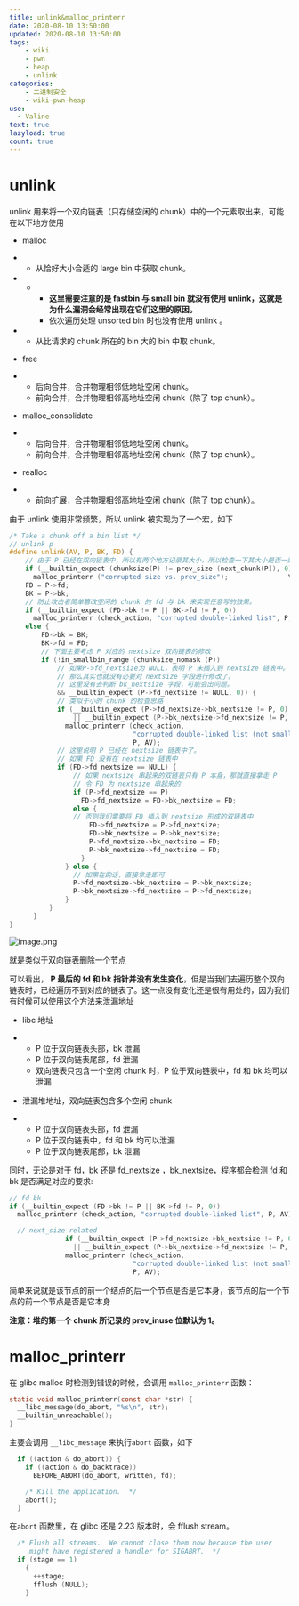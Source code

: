 ```yaml
---
title: unlink&malloc_printerr
date: 2020-08-10 13:50:00
updated: 2020-08-10 13:50:00
tags:
    - wiki
    - pwn
    - heap
    - unlink
categories: 
	- 二进制安全
	- wiki-pwn-heap
use:
  - Valine
text: true
lazyload: true
count: true
---
```


# unlink

unlink 用来将一个双向链表（只存储空闲的 chunk）中的一个元素取出来，可能在以下地方使用

- malloc

- - 从恰好大小合适的 large bin 中获取 chunk。

- - - **这里需要注意的是 fastbin 与 small bin 就没有使用 unlink，这就是为什么漏洞会经常出现在它们这里的原因。**
    - 依次遍历处理 unsorted bin 时也没有使用 unlink 。

- - 从比请求的 chunk 所在的 bin 大的 bin 中取 chunk。

- free

- - 后向合并，合并物理相邻低地址空闲 chunk。
  - 前向合并，合并物理相邻高地址空闲 chunk（除了 top chunk）。

- malloc_consolidate

- - 后向合并，合并物理相邻低地址空闲 chunk。
  - 前向合并，合并物理相邻高地址空闲 chunk（除了 top chunk）。

- realloc

- - 前向扩展，合并物理相邻高地址空闲 chunk（除了 top chunk）。

由于 unlink 使用非常频繁，所以 unlink 被实现为了一个宏，如下

```c
/* Take a chunk off a bin list */
// unlink p
#define unlink(AV, P, BK, FD) {                                            \
    // 由于 P 已经在双向链表中，所以有两个地方记录其大小，所以检查一下其大小是否一致。
    if (__builtin_expect (chunksize(P) != prev_size (next_chunk(P)), 0))      \
      malloc_printerr ("corrupted size vs. prev_size");               \
    FD = P->fd;                                                                      \
    BK = P->bk;                                                                      \
    // 防止攻击者简单篡改空闲的 chunk 的 fd 与 bk 来实现任意写的效果。
    if (__builtin_expect (FD->bk != P || BK->fd != P, 0))                      \
      malloc_printerr (check_action, "corrupted double-linked list", P, AV);  \
    else {                                                                      \
        FD->bk = BK;                                                              \
        BK->fd = FD;                                                              \
        // 下面主要考虑 P 对应的 nextsize 双向链表的修改
        if (!in_smallbin_range (chunksize_nomask (P))                              \
            // 如果P->fd_nextsize为 NULL，表明 P 未插入到 nextsize 链表中。
            // 那么其实也就没有必要对 nextsize 字段进行修改了。
            // 这里没有去判断 bk_nextsize 字段，可能会出问题。
            && __builtin_expect (P->fd_nextsize != NULL, 0)) {                      \
            // 类似于小的 chunk 的检查思路
            if (__builtin_expect (P->fd_nextsize->bk_nextsize != P, 0)              \
                || __builtin_expect (P->bk_nextsize->fd_nextsize != P, 0))    \
              malloc_printerr (check_action,                                      \
                               "corrupted double-linked list (not small)",    \
                               P, AV);                                              \
            // 这里说明 P 已经在 nextsize 链表中了。
            // 如果 FD 没有在 nextsize 链表中
            if (FD->fd_nextsize == NULL) {                                      \
                // 如果 nextsize 串起来的双链表只有 P 本身，那就直接拿走 P
                // 令 FD 为 nextsize 串起来的
                if (P->fd_nextsize == P)                                      \
                  FD->fd_nextsize = FD->bk_nextsize = FD;                      \
                else {                                                              \
                // 否则我们需要将 FD 插入到 nextsize 形成的双链表中
                    FD->fd_nextsize = P->fd_nextsize;                              \
                    FD->bk_nextsize = P->bk_nextsize;                              \
                    P->fd_nextsize->bk_nextsize = FD;                              \
                    P->bk_nextsize->fd_nextsize = FD;                              \
                  }                                                              \
              } else {                                                              \
                // 如果在的话，直接拿走即可
                P->fd_nextsize->bk_nextsize = P->bk_nextsize;                      \
                P->bk_nextsize->fd_nextsize = P->fd_nextsize;                      \
              }                                                                      \
          }                                                                      \
      }                                                                              \
}
```

![image.png](https://i.loli.net/2020/11/17/jpeQ5omSDLwYRMx.png)

就是类似于双向链表删除一个节点

可以看出， **P 最后的 fd 和 bk 指针并没有发生变化**，但是当我们去遍历整个双向链表时，已经遍历不到对应的链表了。这一点没有变化还是很有用处的，因为我们有时候可以使用这个方法来泄漏地址

- libc 地址

- - P 位于双向链表头部，bk 泄漏
  - P 位于双向链表尾部，fd 泄漏
  - 双向链表只包含一个空闲 chunk 时，P 位于双向链表中，fd 和 bk 均可以泄漏

- 泄漏堆地址，双向链表包含多个空闲 chunk

- - P 位于双向链表头部，fd 泄漏
  - P 位于双向链表中，fd 和 bk 均可以泄漏
  - P 位于双向链表尾部，bk 泄漏

同时，无论是对于 fd，bk 还是 fd_nextsize ，bk_nextsize，程序都会检测 fd 和 bk 是否满足对应的要求:

```c
// fd bk
if (__builtin_expect (FD->bk != P || BK->fd != P, 0))                      \
  malloc_printerr (check_action, "corrupted double-linked list", P, AV);  \

  // next_size related
              if (__builtin_expect (P->fd_nextsize->bk_nextsize != P, 0)              \
                || __builtin_expect (P->bk_nextsize->fd_nextsize != P, 0))    \
              malloc_printerr (check_action,                                      \
                               "corrupted double-linked list (not small)",    \
                               P, AV);
```

简单来说就是该节点的前一个结点的后一个节点是否是它本身，该节点的后一个节点的前一个节点是否是它本身

**注意：堆的第一个 chunk 所记录的 prev_inuse 位默认为 1。**

# malloc_printerr

在 glibc malloc 时检测到错误的时候，会调用 `malloc_printerr` 函数：

```c
static void malloc_printerr(const char *str) {
  __libc_message(do_abort, "%s\n", str);
  __builtin_unreachable();
}
```

主要会调用 `__libc_message` 来执行`abort` 函数，如下

```c
  if ((action & do_abort)) {
    if ((action & do_backtrace))
      BEFORE_ABORT(do_abort, written, fd);

    /* Kill the application.  */
    abort();
  }
```

在`abort` 函数里，在 glibc 还是 2.23 版本时，会 fflush stream。

```c
  /* Flush all streams.  We cannot close them now because the user
     might have registered a handler for SIGABRT.  */
  if (stage == 1)
    {
      ++stage;
      fflush (NULL);
    }
```